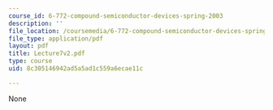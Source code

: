 ```yaml
---
course_id: 6-772-compound-semiconductor-devices-spring-2003
description: ''
file_location: /coursemedia/6-772-compound-semiconductor-devices-spring-2003/8c305146942ad5a5ad1c559a6ecae11c_Lecture7v2.pdf
file_type: application/pdf
layout: pdf
title: Lecture7v2.pdf
type: course
uid: 8c305146942ad5a5ad1c559a6ecae11c

---
```

None